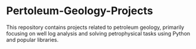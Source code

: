 # Pertoleum-Geology-Projects
This repository contains projects related to petroleum geology, primarily focusing on well log analysis and solving petrophysical tasks using Python and popular libraries.

